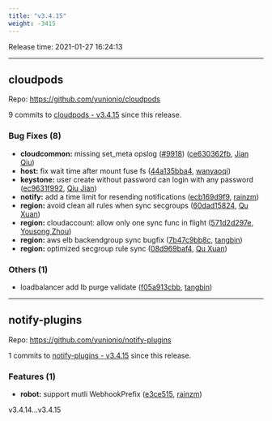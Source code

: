 ```yaml
---
title: "v3.4.15"
weight: -3415
---
```


Release time: 2021-01-27 16:24:13

-----

## cloudpods

Repo: https://github.com/yunionio/cloudpods

9 commits to [cloudpods - v3.4.15] since this release.

### Bug Fixes (8)
- **cloudcommon:** missing set_meta opslog ([#9918](https://github.com/yunionio/cloudpods/issues/9918)) ([ce630362fb](https://github.com/yunionio/cloudpods/commit/ce630362fb90cf969bd7f25d7d5a750fa218ca82), [Jian Qiu](mailto:swordqiu@gmail.com))
- **host:** fix wait time after mount fuse fs ([44a135bba4](https://github.com/yunionio/cloudpods/commit/44a135bba44cc0aa33344fb7fb1f76b99394f490), [wanyaoqi](mailto:wanyaoqi@yunionyun.com))
- **keystone:** user create without password can login with any password ([ec9631f992](https://github.com/yunionio/cloudpods/commit/ec9631f992c01da412cf27e61b092fb931ffea0d), [Qiu Jian](mailto:qiujian@yunionyun.com))
- **notify:** add a time limit for resending notifications ([ecb169d9f9](https://github.com/yunionio/cloudpods/commit/ecb169d9f9a953ac8bc20ca868a1acaa852bbe7b), [rainzm](mailto:mjoycarry@gmail.com))
- **region:** avoid clean all rules when sync secgroups ([60dad15824](https://github.com/yunionio/cloudpods/commit/60dad15824dca045d08539804ffaac69408eb1f4), [Qu Xuan](mailto:quxuan@yunionyun.com))
- **region:** cloudaccount: allow only one sync func in flight ([571d2d297e](https://github.com/yunionio/cloudpods/commit/571d2d297eee8424359fcda7486e92ee5990fd23), [Yousong Zhou](mailto:zhouyousong@yunionyun.com))
- **region:** aws elb backendgroup sync bugfix ([7b47c9bb8c](https://github.com/yunionio/cloudpods/commit/7b47c9bb8c21a994ac8b9b8d26a6866f4fb3c0eb), [tangbin](mailto:tangbin@yunion.cn))
- **region:** optimized secgroup rule sync ([08d969baf4](https://github.com/yunionio/cloudpods/commit/08d969baf4bd7cf9bc53d1f7521525d017b1f5f2), [Qu Xuan](mailto:quxuan@yunionyun.com))

### Others (1)
- loadbalancer add lb purge validate ([f05a913cbb](https://github.com/yunionio/cloudpods/commit/f05a913cbbe61617496bb4a7a50024b7fe365dd8), [tangbin](mailto:tangbin@yunion.cn))

[cloudpods - v3.4.15]: https://github.com/yunionio/cloudpods/compare/v3.4.14...v3.4.15
-----

## notify-plugins

Repo: https://github.com/yunionio/notify-plugins

1 commits to [notify-plugins - v3.4.15] since this release.

### Features (1)
- **robot:** support mutli WebhookPrefix ([e3ce515](https://github.com/yunionio/notify-plugins/commit/e3ce5154bc0e6d347ee43c394e8ad3203ccc826e), [rainzm](mailto:mjoycarry@gmail.com))

[notify-plugins - v3.4.15]: https://github.com/yunionio/notify-plugins/compare/v3.4.14...v3.4.15
v3.4.14...v3.4.15
